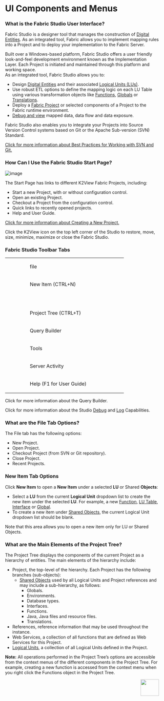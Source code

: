 # UI Components and Menus

### What is the Fabric Studio User Interface?
Fabric Studio is a designer tool that manages the construction of [Digital Entities](https://github.com/k2view-academy/K2View-Academy/blob/master/articles/01_fabric_overview/02_fabric_glossary.md#digital-entity). As an integrated tool, Fabric allows you to implement mapping rules into a Project and to deploy your implementation to the Fabric Server.

Built over a Windows-based platform, Fabric Studio offers a user friendly look-and-feel development environment known as the Implementation Layer. Each Project is initiated and maintained through this platform and working space.\
As an integrated tool, Fabric Studio allows you to:
* Design [Digital Entities](https://github.com/k2view-academy/K2View-Academy/blob/master/articles/01_fabric_overview/02_fabric_glossary.md#digital-entity) and their associated [Logical Units (LUs)](https://github.com/k2view-academy/K2View-Academy/blob/master/articles/03_logical_units/01_LU_overview.md).
* Use robust ETL options to define the mapping logic on each LU Table using various transformation objects like [Functions](https://github.com/k2view-academy/K2View-Academy/blob/master/articles/07_table_population/08_project_functions.md), [Globals](https://github.com/k2view-academy/K2View-Academy/blob/master/articles/08_globals/01_globals_overview.md) or [Translations](https://github.com/k2view-academy/K2View-Academy/blob/master/articles/09_translations/01_translations_overview_and_use_cases.md).
* Deploy a [Fabric Project](https://github.com/k2view-academy/K2View-Academy/blob/master/articles/04_fabric_studio/05_creating_a_new_project.md) or selected components of a Project to the Fabric runtime environment. 
* [Debug and view](https://github.com/k2view-academy/K2View-Academy/blob/master/articles/13_LUDB_viewer_and_studio_debug_capabilities/01_data_viewer.md) mapped data, data flow and data exposure. 

Fabric Studio also enables you to integrate your Projects into Source Version Control systems based on Git or the Apache Sub-version (SVN) Standard.

[Click for more information about Best Practices for Working with SVN and Git.](https://github.com/k2view-academy/K2View-Academy/blob/ccc78f6415282a75ace6d6eb1035e9d3701b1bb1/articles/04_fabric_studio/07_best_practices_for_working_with_GIT_and_SVN.md)

### How Can I Use the Fabric Studio Start Page?

![image](https://github.com/k2view-academy/K2View-Academy/blob/master/articles/04_fabric_studio/images/04_01_01_start_a_page.png)

The Start Page has links to different K2View Fabric Projects, including: 
* Start a new Project, with or without configuration control. 
* Open an existing Project.
* Checkout a Project from the configuration control.
* Quick links to recently opened projects. 
* Help and User Guide. 

[Click for more information about Creating a New Project.](https://github.com/k2view-academy/K2View-Academy/blob/master/articles/04_fabric_studio/05_creating_a_new_project.md)

Click the K2View icon on the top left corner of the Studio to restore, move, size, minimize, maximize or close the Fabric Studio.

### Fabric Studio Toolbar Tabs

<table>
<tbody>
<tr>
<td width="57">&nbsp;<img src="https://github.com/k2view-academy/K2View-Academy/blob/master/articles/04_fabric_studio/images/04_01_02_icon1.png" alt="" /></td>
<td width="300">
<p>file</p>
</td>
</tr>
<tr>
<td width="57">&nbsp;<img src="https://github.com/k2view-academy/K2View-Academy/blob/master/articles/04_fabric_studio/images/04_01_02_icon2.png" alt="" /></td>
<td width="161">
<p>New Item (CTRL+N)</p>
<p>&nbsp;</p>
</td>
</tr>
<tr>
<td width="57">&nbsp;<img src="https://github.com/k2view-academy/K2View-Academy/blob/master/articles/04_fabric_studio/images/04_01_02_icon3.png" alt="" /></td>
<td width="161">
<p>Project Tree (CTRL+T)</p>
</td>
</tr>
<tr>
<td width="57">&nbsp;<img src="https://github.com/k2view-academy/K2View-Academy/blob/master/articles/04_fabric_studio/images/04_01_02_icon4.png" alt="" /></td>
<td width="161">
<p>Query Builder</p>
</td>
</tr>
<tr>
<td width="57">&nbsp;<img src="https://github.com/k2view-academy/K2View-Academy/blob/master/articles/04_fabric_studio/images/04_01_02_icon5.png" alt="" /></td>
<td width="161">
<p>Tools</p>
</td>
</tr>
<tr>
<td width="57">&nbsp;<img src="https://github.com/k2view-academy/K2View-Academy/blob/master/articles/04_fabric_studio/images/04_01_02_icon6.png" alt="" /></td>
<td width="161">
<p>Server Activity</p>
</td>
</tr>
<tr>
<td width="57">&nbsp;<img src="https://github.com/k2view-academy/K2View-Academy/blob/master/articles/04_fabric_studio/images/04_01_02_icon7.png" alt="" /></td>
<td width="161">
<p>Help (F1 for User Guide)</p>
</td>
</tr>
</tbody>
</table>


Click for more information about the Query Builder.

Click for more information about the Studio [Debug](https://github.com/k2view-academy/K2View-Academy/blob/master/articles/13_LUDB_viewer_and_studio_debug_capabilities/03_debug_table_population.md) and [Log](https://github.com/k2view-academy/K2View-Academy/blob/master/articles/13_LUDB_viewer_and_studio_debug_capabilities/02_fabric_studio_log_files.md) Capabilities.

### What are the File Tab Options?
The File tab has the following options:
* New Project. 
* Open Project. 
* Checkout Project (from SVN or Git repository). 
* Close Project. 
* Recent Projects.

### New Item Tab Options
Click **New Item** to open a **New Item** under a selected **LU** or Shared **Objects**:
* Select a **LU** from the current **Logical Unit** dropdown list to create the new item under the selected **LU**. For example, a new [Function](https://github.com/k2view-academy/K2View-Academy/blob/master/articles/07_table_population/09_creating_an_LUDB_function.md), [LU Table,](https://github.com/k2view-academy/K2View-Academy/blob/master/articles/06_LU_tables/01_LU_tables_overview.md) [Interface](https://github.com/k2view-academy/K2View-Academy/blob/master/articles/05_DB_interfaces/01_interfaces_overview.md) or [Global](https://github.com/k2view-academy/K2View-Academy/blob/master/articles/08_globals/01_globals_overview.md).
* To create a new item under [Shared Objects](https://github.com/k2view-academy/K2View-Academy/blob/master/articles/04_fabric_studio/12_shared_objects.md), the current Logical Unit dropdown list should be blank.

Note that this area allows you to open a new item only for LU or Shared Objects. 

### What are the Main Elements of the Project Tree? 
The Project Tree displays the components of the current Project as a hierarchy of entities. The main elements of the hierarchy include:
* Project, the top-level of the hierarchy. Each Project has the following branches (sub-objects): 
  * [Shared Objects](https://github.com/k2view-academy/K2View-Academy/blob/master/articles/04_fabric_studio/12_shared_objects.md) used by all Logical Units and Project references and may include a sub-hierarchy, as follows:
    * Globals. 
    * Environments. 
    * Database types. 
    * Interfaces. 
    * Functions. 
    * Java, Java files and resource files. 
    * Translations. 
* References, reference information that may be used throughout the instance. 
* Web Services, a collection of all functions that are defined as Web Services for this Project.
* [Logical Units](https://github.com/k2view-academy/K2View-Academy/blob/master/articles/03_logical_units/01_LU_overview.md), a collection of all Logical Units defined in the Project.

**Note:** All operations performed in the Project Tree’s options are accessible from the context menus of the different components in the Project Tree. For example, creating a new function is accessed from the context menu when you right click the Functions object in the Project Tree.

[<img align="right" width="60" height="54" src="https://github.com/k2view-academy/K2View-Academy/blob/master/articles/images/Next.png">](https://github.com/k2view-academy/K2View-Academy/blob/master/articles/04_fabric_studio/02_window_tab_context_menu.md)





